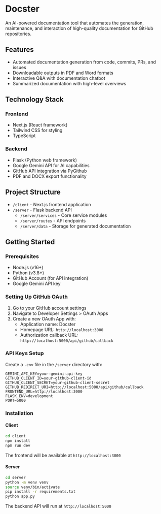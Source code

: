 # Docster

An AI-powered documentation tool that automates the generation, maintenance, and interaction of high-quality documentation for GitHub repositories.

## Features

- Automated documentation generation from code, commits, PRs, and issues
- Downloadable outputs in PDF and Word formats
- Interactive Q&A with documentation chatbot
- Summarized documentation with high-level overviews

## Technology Stack

### Frontend

- Next.js (React framework)
- Tailwind CSS for styling
- TypeScript

### Backend

- Flask (Python web framework)
- Google Gemini API for AI capabilities
- GitHub API integration via PyGithub
- PDF and DOCX export functionality

## Project Structure

- `/client` - Next.js frontend application
- `/server` - Flask backend API
  - `/server/services` - Core service modules
  - `/server/routes` - API endpoints
  - `/server/data` - Storage for generated documentation

## Getting Started

### Prerequisites

- Node.js (v16+)
- Python (v3.8+)
- GitHub Account (for API integration)
- Google Gemini API key

### Setting Up GitHub OAuth

1. Go to your GitHub account settings
2. Navigate to Developer Settings > OAuth Apps
3. Create a new OAuth App with:
   - Application name: Docster
   - Homepage URL: `http://localhost:3000`
   - Authorization callback URL: `http://localhost:5000/api/github/callback`

### API Keys Setup

Create a `.env` file in the `/server` directory with:

```text
GEMINI_API_KEY=your-gemini-api-key
GITHUB_CLIENT_ID=your-github-client-id
GITHUB_CLIENT_SECRET=your-github-client-secret
GITHUB_REDIRECT_URI=http://localhost:5000/api/github/callback
FRONTEND_URL=http://localhost:3000
FLASK_ENV=development
PORT=5000
```

### Installation

#### Client

```bash
cd client
npm install
npm run dev
```

The frontend will be available at `http://localhost:3000`

#### Server

```bash
cd server
python -m venv venv
source venv/bin/activate
pip install -r requirements.txt
python app.py
```

The backend API will run at `http://localhost:5000`

